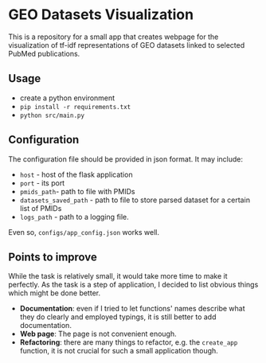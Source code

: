 # GEO Datasets Visualization

This is a repository for a small app that creates webpage for the visualization of tf-idf representations of GEO datasets linked to selected PubMed publications.

## Usage

- create a python environment
- `pip install -r requirements.txt`
- `python src/main.py`

## Configuration

The configuration file should be provided in json format. It may include:
- `host` - host of the flask application
- `port` - its port
- `pmids_path`- path to file with PMIDs
- `datasets_saved_path` - path to file to store parsed dataset for a certain list of PMIDs
- `logs_path` - path to a logging file.

Even so, `configs/app_config.json` works well.

## Points to improve

While the task is relatively small, it would take more time to make it perfectly. As the task is a step of application, I decided to list obvious things which might be done better.

- **Documentation**: even if I tried to let functions' names describe what they do clearly and employed typings, it is still better to add documentation.
- **Web page**: The page is not convenient enough.
- **Refactoring**: there are many things to refactor, e.g. the `create_app` function, it is not crucial for such a small application though.
